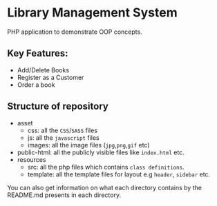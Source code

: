 # Library Management System
PHP application to demonstrate OOP concepts.

## Key Features:
- Add/Delete Books
- Register as a Customer
- Order a book
## Structure of repository

* asset
  - css: all the `CSS`/`SASS` files
  - js: all the `javascript` files
  - images: all the image files (`jpg`,`png`,`gif` etc)
* public-html: all the publicly visible files like `index.html` etc.
* resources
  - src: all the php files which contains `class definitions`.
  - template: all the template files for layout e.g `header`, `sidebar` etc.
  
 You can also get information on what each directory contains by the README.md presents in each directory.
